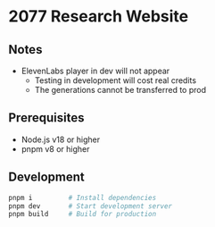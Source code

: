 # 2077 Research Website

## Notes

- ElevenLabs player in dev will not appear
  - Testing in development will cost real credits
  - The generations cannot be transferred to prod

## Prerequisites

- Node.js v18 or higher
- pnpm v8 or higher

## Development

```sh
pnpm i         # Install dependencies
pnpm dev       # Start development server
pnpm build     # Build for production
```
